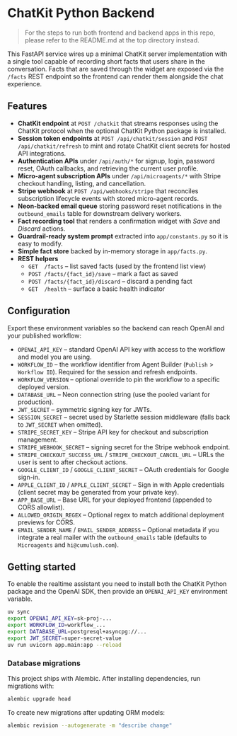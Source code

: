 # ChatKit Python Backend

> For the steps to run both frontend and backend apps in this repo, please refer to the README.md at the top directory instead.

This FastAPI service wires up a minimal ChatKit server implementation with a single tool capable of recording short facts that users share in the conversation. Facts that are saved through the widget are exposed via the `/facts` REST endpoint so the frontend can render them alongside the chat experience.

## Features

- **ChatKit endpoint** at `POST /chatkit` that streams responses using the ChatKit protocol when the optional ChatKit Python package is installed.
- **Session token endpoints** at `POST /api/chatkit/session` and `POST /api/chatkit/refresh` to mint and rotate ChatKit client secrets for hosted API integrations.
- **Authentication APIs** under `/api/auth/*` for signup, login, password reset, OAuth callbacks, and retrieving the current user profile.
- **Micro-agent subscription APIs** under `/api/microagents/*` with Stripe checkout handling, listing, and cancellation.
- **Stripe webhook** at `POST /api/webhooks/stripe` that reconciles subscription lifecycle events with stored micro-agent records.
- **Neon-backed email queue** storing password reset notifications in the `outbound_emails` table for downstream delivery workers.
- **Fact recording tool** that renders a confirmation widget with _Save_ and _Discard_ actions.
- **Guardrail-ready system prompt** extracted into `app/constants.py` so it is easy to modify.
- **Simple fact store** backed by in-memory storage in `app/facts.py`.
- **REST helpers**
  - `GET  /facts` – list saved facts (used by the frontend list view)
  - `POST /facts/{fact_id}/save` – mark a fact as saved
  - `POST /facts/{fact_id}/discard` – discard a pending fact
  - `GET  /health` – surface a basic health indicator

## Configuration

Export these environment variables so the backend can reach OpenAI and your published workflow:

- `OPENAI_API_KEY` – standard OpenAI API key with access to the workflow and model you are using.
- `WORKFLOW_ID` – the workflow identifier from Agent Builder (`Publish` > `Workflow ID`). Required for the session and refresh endpoints.
- `WORKFLOW_VERSION` – optional override to pin the workflow to a specific deployed version.
- `DATABASE_URL` – Neon connection string (use the pooled variant for production).
- `JWT_SECRET` – symmetric signing key for JWTs.
- `SESSION_SECRET` – secret used by Starlette session middleware (falls back to `JWT_SECRET` when omitted).
- `STRIPE_SECRET_KEY` – Stripe API key for checkout and subscription management.
- `STRIPE_WEBHOOK_SECRET` – signing secret for the Stripe webhook endpoint.
- `STRIPE_CHECKOUT_SUCCESS_URL` / `STRIPE_CHECKOUT_CANCEL_URL` – URLs the user is sent to after checkout actions.
- `GOOGLE_CLIENT_ID` / `GOOGLE_CLIENT_SECRET` – OAuth credentials for Google sign-in.
- `APPLE_CLIENT_ID` / `APPLE_CLIENT_SECRET` – Sign in with Apple credentials (client secret may be generated from your private key).
- `APP_BASE_URL` – Base URL for your deployed frontend (appended to CORS allowlist).
- `ALLOWED_ORIGIN_REGEX` – Optional regex to match additional deployment previews for CORS.
- `EMAIL_SENDER_NAME` / `EMAIL_SENDER_ADDRESS` – Optional metadata if you integrate a real mailer with the `outbound_emails` table (defaults to `Microagents` and `hi@cumulush.com`).

## Getting started

To enable the realtime assistant you need to install both the ChatKit Python package and the OpenAI SDK, then provide an `OPENAI_API_KEY` environment variable.

```bash
uv sync
export OPENAI_API_KEY=sk-proj-...
export WORKFLOW_ID=workflow_...
export DATABASE_URL=postgresql+asyncpg://...
export JWT_SECRET=super-secret-value
uv run uvicorn app.main:app --reload
```

### Database migrations

This project ships with Alembic. After installing dependencies, run migrations with:

```bash
alembic upgrade head
```

To create new migrations after updating ORM models:

```bash
alembic revision --autogenerate -m "describe change"
```

